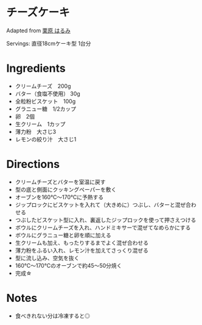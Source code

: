 # チーズケーキ

Adapted from [栗原 はるみ](https://www.yutori.co.jp/shop/pg/1recipe-cheesecake/)

Servings: 直径18cmケーキ型 1台分

# Ingredients
- クリームチーズ　200g
- バター（食塩不使用） 30g
- 全粒粉ビスケット　100g
- グラニュー糖　1/2カップ
- 卵　2個
- 生クリーム　1カップ
- 薄力粉　大さじ3
- レモンの絞り汁　大さじ1

# Directions
- クリームチーズとバターを室温に戻す
- 型の底と側面にクッキングペーパーを敷く
- オーブンを160℃～170℃に予熱する
- ジップロックにビスケットを入れて（大きめに）つぶし、バターと混ぜ合わせる
- つぶしたビスケット型に入れ、裏返したジップロックを使って押さえつける
- ボウルにクリームチーズを入れ、ハンドミキサーで混ぜてなめらかにする
- ボウルにグラニュー糖と卵を順に加える
- 生クリームも加え、もったりするまでよく混ぜ合わせる
- 薄力粉をふるい入れ、レモン汁を加えてさっくり混ぜる
- 型に流し込み、空気を抜く
- 160℃～170℃のオーブンで約45～50分焼く
- 完成☆

# Notes
- 食べきれない分は冷凍すると◎
